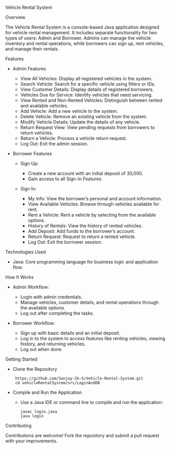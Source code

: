 Vehicle Rental System

Overview

The Vehicle Rental System is a console-based Java application designed for vehicle rental management. It includes separate functionality for two types of users: Admin and Borrower. Admins can manage the vehicle inventory and rental operations, while borrowers can sign up, rent vehicles, and manage their rentals.

Features

- Admin Features

  - View All Vehicles: Display all registered vehicles in the system.
  - Search Vehicle: Search for a specific vehicle using filters or IDs.
  - View Customer Details: Display details of registered borrowers.
  - Vehicles Due for Service: Identify vehicles that need servicing.
  - View Rented and Non-Rented Vehicles: Distinguish between rented and available vehicles.
  - Add Vehicle: Add a new vehicle to the system.
  - Delete Vehicle: Remove an existing vehicle from the system.
  - Modify Vehicle Details: Update the details of any vehicle.
  - Return Request View: View pending requests from borrowers to return vehicles.
  - Return a Vehicle: Process a vehicle return request.
  - Log Out: Exit the admin session.

- Borrower Features

  - Sign Up:
     - Create a new account with an initial deposit of 30,000.
     - Gain access to all Sign-In Features.

  - Sign In:
     - My Info: View the borrower’s personal and account information.
     - View Available Vehicles: Browse through vehicles available for rent.
     - Rent a Vehicle: Rent a vehicle by selecting from the available options.
     - History of Rentals: View the history of rented vehicles.
     - Add Deposit: Add funds to the borrower’s account.
     - Return Request: Request to return a rented vehicle.
     - Log Out: Exit the borrower session.

Technologies Used

- Java: Core programming language for business logic and application flow.

How It Works

- Admin Workflow:

  - Login with admin credentials.
  - Manage vehicles, customer details, and rental operations through the available options.
  - Log out after completing the tasks.

- Borrower Workflow:

  - Sign up with basic details and an initial deposit.
  - Log in to the system to access features like renting vehicles, viewing history, and returning vehicles.
  - Log out when done.

Getting Started

  - Clone the Repository
    
         https://github.com/Sanjay-2k-5/Vehicle-Rental-System.git
         cd vehicleRentalSystem/src/LoginAndDB

  - Compile and Run the Application

     - Use a Java IDE or command line to compile and run the application:

           javac login.java
           java login
	
Contributing

Contributions are welcome! Fork the repository and submit a pull request with your improvements.

